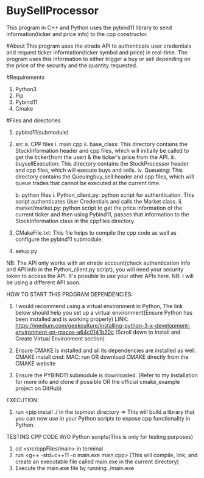 # BuySellProcessor
This program in C++ and Python uses the pybind11 library to send information(ticker and price info) to the cpp constructor.

#About
This program uses the etrade API to authenticate user credentials and request ticker information(ticker symbol and price) in real-time. The program uses this information
to either trigger a buy or sell depending on the price of the security and the quantity requested.

#Requirements
1. Python3
2. Pip
3. Pybind11
4. Cmake

#Files and directories
1. pybind11(submodule)
2. src
   a. CPP files
      i. main.cpp
      ii. base_class: This directory contains the StockInformation header and cpp files, which will initially be called to get the ticker(from the user) & the ticker's price from the
          API.
      iii. buysellExecution: This directory contains the StockProcessor header and cpp files, which will execute buys and sells.
      iv. Queueing: This directory contains the Queuingbuy_sell header and cpp files, which will queue trades that cannot be executed at the current time.
   
   b. python files
      i. Python_client.py: python script for authentication. This script authenticates User Credentials and calls the Market class.
      ii. market/market.py: python script to get the price information of the current ticker and then using Pybind11, passes that information to the StockInformation class in the                 cppfiles directory.
   
 4. CMakeFile.txt: This file helps to compile the cpp code as well as configure the pybind11 submodule.
 5. setup.py

NB: The API only works with an etrade account(check authentication info and API info in the Python_client.py script), you will need your security token to access the API.
    It's possible to use your other APIs here. NB: I will be using a different API soon.

HOW TO START THIS PROGRAM
DEPENDENCIES:
1. I would recommend using a virtual environment in Python, The link below should help you set up a virtual environment(Ensure Python has been installed and is working properly)
   LINK: https://medium.com/geekculture/installing-python-3-x-development-environment-on-macos-a64c0141b20c (Scroll down to Install and Create Virtual Environment section)

2. Ensure CMAKE is installed and all its dependencies are installed as well.
   CMAKE install cmd:
   MAC: run <brew install cmake> OR download CMAKE directly from the CMAKE website

3. Ensure the PYBIND11 submodule is downloaded. (Refer to my installation for more info and clone if possible OR the official cmake_example project on GitHub)

EXECUTION:
1. run <pip install ./<project name> in the topmost directory => This will build a library that you can now use in your Python scripts to expose cpp functionality in Python.

TESTING CPP CODE W/O Python scripts(This is only for testing purposes)
1. cd <src/cppFiles/main> in terminal
2. run <g++ -std=c++11 -o main.exe main.cpp> (This will compile, link, and create an executable file called main.exe in the current directory)
3. Execute the main.exe file by running ./main.exe


    


